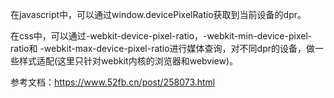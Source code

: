 在javascript中，可以通过window.devicePixelRatio获取到当前设备的dpr。

在css中，可以通过-webkit-device-pixel-ratio，-webkit-min-device-pixel-ratio和 -webkit-max-device-pixel-ratio进⾏媒体查询，对不同dpr的设备，做⼀些样式适配(这⾥只针对webkit内核的浏览器和webview)。


参考文档：https://www.52fb.cn/post/258073.html